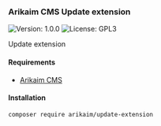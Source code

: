 ### Arikaim CMS Update extension
![Version: 1.0.0](https://img.shields.io/github/release/arikaim/update-extension.svg)
![License: GPL3](https://img.shields.io/badge/License-GPLv3-blue.svg)


Update extension


#### Requirements 
  * [Arikaim CMS](https://github.com/arikaim/arikaim)
  

#### Installation

```sh
composer require arikaim/update-extension
```